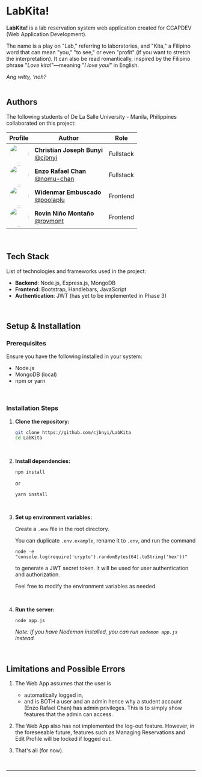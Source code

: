 # LabKita!
**LabKita!** is a lab reservation system web application created for CCAPDEV (Web Application Development).  

The name is a play on "Lab," referring to laboratories, and "Kita," a Filipino word that can mean "you," "to see," or even "profit" (if you want to stretch the interpretation). It can also be read romantically, inspired by the Filipino phrase "*Love kita!*"—meaning "*I love you!*" in English.  

*Ang witty, ‘noh?*  
<br>


## Authors
The following students of De La Salle University - Manila, Philippines collaborated on this project:

<table>
  <thead>
    <tr>
      <th>Profile</th>
      <th>Author</th>
      <th>Role</th>
    </tr>
  </thead>
  <tbody>
    <tr>
      <td align="center">
        <img src="https://github.com/cjbnyi.png" width="50" height="50" style="border-radius: 50%;" />
      </td>
      <td>
        <strong>Christian Joseph Bunyi</strong>  
        <br />
        <a href="https://github.com/cjbnyi">@cjbnyi</a>
      </td>
      <td>Fullstack</td>
    </tr>
    <tr>
      <td align="center">
        <img src="https://github.com/nomu-chan.png" width="50" height="50" style="border-radius: 50%;" />
      </td>
      <td>
        <strong>Enzo Rafael Chan</strong>  
        <br />
        <a href="https://github.com/nomu-chan">@nomu-chan</a>
      </td>
      <td>Fullstack</td>
    </tr>
    <tr>
      <td align="center">
        <img src="https://github.com/poolaplu.png" width="50" height="50" style="border-radius: 50%;" />
      </td>
      <td>
        <strong>Widenmar Embuscado</strong>  
        <br />
        <a href="https://github.com/poolaplu">@poolaplu</a>
      </td>
      <td>Frontend</td>
    </tr>
    <tr>
      <td align="center">
        <img src="https://github.com/rovmont.png" width="50" height="50" style="border-radius: 50%;" />
      </td>
      <td>
        <strong>Rovin Niño Montaño</strong>
        <br />
        <a href="https://github.com/rovmont">@rovmont</a>
      </td>
      <td>Frontend</td>
    </tr>
  </tbody>
</table>
<br>


## Tech Stack  
List of technologies and frameworks used in the project:
- **Backend**: Node.js, Express.js, MongoDB
- **Frontend**: Bootstrap, Handlebars, JavaScript
- **Authentication**: JWT (has yet to be implemented in Phase 3)  
<br>


## Setup & Installation  

### Prerequisites  
Ensure you have the following installed in your system:
- Node.js
- MongoDB (local)
- npm or yarn  
<br>

### Installation Steps  

1. **Clone the repository:**  
    
    ```bash
    git clone https://github.com/cjbnyi/LabKita
    cd LabKita
    ```
<br>

2. **Install dependencies:**  
    
    ```
    npm install
    ```

    or 
    
    ```
    yarn install
    ```
<br>

3. **Set up environment variables:**  
    
    Create a `.env` file in the root directory.  

    You can duplicate `.env.example`, rename it to `.env`, and run the command  

    ```
    node -e "console.log(require('crypto').randomBytes(64).toString('hex'))"
    ```

    to generate a JWT secret token. It will be used for user authentication and
    authorization.  
    
    Feel free to modify the environment variables as needed.  
<br>

4. **Run the server:**  

    ```
    node app.js
    ```

    *Note: If you have Nodemon installed, you can run `nodemon app.js` instead.*  
<br>


## Limitations and Possible Errors

1. The Web App assumes that the user is
    - automatically logged in,
    - and is BOTH a user and an admin
    hence why a student account (Enzo Rafael Chan) has admin privileges. This is to simply show features that the admin can access.

2. The Web App also has not implemented the log-out feature. However, in the foreseeable future, features such as Managing Reservations and Edit Profile will be locked if logged out.

3. That's all (for now).  
<br>

---

